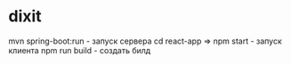 # dixit

mvn spring-boot:run - запуск сервера
cd react-app => npm start  - запуск клиента
npm run build - создать билд